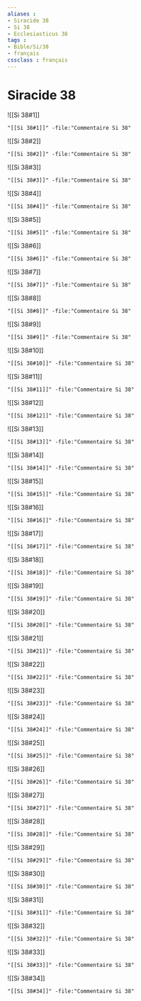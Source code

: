 ```yaml
---
aliases : 
- Siracide 38
- Si 38
- Ecclesiasticus 38
tags : 
- Bible/Si/38
- français
cssclass : français
---
```


# Siracide 38

![[Si 38#1]]

```query
"[[Si 38#1]]" -file:"Commentaire Si 38"
```

![[Si 38#2]]

```query
"[[Si 38#2]]" -file:"Commentaire Si 38"
```

![[Si 38#3]]

```query
"[[Si 38#3]]" -file:"Commentaire Si 38"
```

![[Si 38#4]]

```query
"[[Si 38#4]]" -file:"Commentaire Si 38"
```

![[Si 38#5]]

```query
"[[Si 38#5]]" -file:"Commentaire Si 38"
```

![[Si 38#6]]

```query
"[[Si 38#6]]" -file:"Commentaire Si 38"
```

![[Si 38#7]]

```query
"[[Si 38#7]]" -file:"Commentaire Si 38"
```

![[Si 38#8]]

```query
"[[Si 38#8]]" -file:"Commentaire Si 38"
```

![[Si 38#9]]

```query
"[[Si 38#9]]" -file:"Commentaire Si 38"
```

![[Si 38#10]]

```query
"[[Si 38#10]]" -file:"Commentaire Si 38"
```

![[Si 38#11]]

```query
"[[Si 38#11]]" -file:"Commentaire Si 38"
```

![[Si 38#12]]

```query
"[[Si 38#12]]" -file:"Commentaire Si 38"
```

![[Si 38#13]]

```query
"[[Si 38#13]]" -file:"Commentaire Si 38"
```

![[Si 38#14]]

```query
"[[Si 38#14]]" -file:"Commentaire Si 38"
```

![[Si 38#15]]

```query
"[[Si 38#15]]" -file:"Commentaire Si 38"
```

![[Si 38#16]]

```query
"[[Si 38#16]]" -file:"Commentaire Si 38"
```

![[Si 38#17]]

```query
"[[Si 38#17]]" -file:"Commentaire Si 38"
```

![[Si 38#18]]

```query
"[[Si 38#18]]" -file:"Commentaire Si 38"
```

![[Si 38#19]]

```query
"[[Si 38#19]]" -file:"Commentaire Si 38"
```

![[Si 38#20]]

```query
"[[Si 38#20]]" -file:"Commentaire Si 38"
```

![[Si 38#21]]

```query
"[[Si 38#21]]" -file:"Commentaire Si 38"
```

![[Si 38#22]]

```query
"[[Si 38#22]]" -file:"Commentaire Si 38"
```

![[Si 38#23]]

```query
"[[Si 38#23]]" -file:"Commentaire Si 38"
```

![[Si 38#24]]

```query
"[[Si 38#24]]" -file:"Commentaire Si 38"
```

![[Si 38#25]]

```query
"[[Si 38#25]]" -file:"Commentaire Si 38"
```

![[Si 38#26]]

```query
"[[Si 38#26]]" -file:"Commentaire Si 38"
```

![[Si 38#27]]

```query
"[[Si 38#27]]" -file:"Commentaire Si 38"
```

![[Si 38#28]]

```query
"[[Si 38#28]]" -file:"Commentaire Si 38"
```

![[Si 38#29]]

```query
"[[Si 38#29]]" -file:"Commentaire Si 38"
```

![[Si 38#30]]

```query
"[[Si 38#30]]" -file:"Commentaire Si 38"
```

![[Si 38#31]]

```query
"[[Si 38#31]]" -file:"Commentaire Si 38"
```

![[Si 38#32]]

```query
"[[Si 38#32]]" -file:"Commentaire Si 38"
```

![[Si 38#33]]

```query
"[[Si 38#33]]" -file:"Commentaire Si 38"
```

![[Si 38#34]]

```query
"[[Si 38#34]]" -file:"Commentaire Si 38"
```

